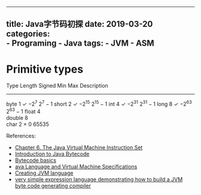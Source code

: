 
---
title: Java字节码初探
date: 2019-03-20
categories:  
    - Programing
    - Java
tags:
    - JVM
    - ASM
---

# Primitive types

Type     Length Signed Min                Max                Description
-------- ------ ------ -----------------  ------------------ -----------------------------
byte     1       ✓     ${-2^{7}}$          ${2^{7} - 1 }$
short    2       ✓     ${-2^{15}}$         ${2^{15} - 1 }$
int      4       ✓     ${-2^{31}}$         ${2^{31} - 1 }$ 
long     8       ✓     ${-2^{63}}$         ${2^{63} - 1 }$ 
float    4             
double   8         
char     2       ×     0                   65535

References:

* [Chapter 6. The Java Virtual Machine Instruction Set](https://docs.oracle.com/javase/specs/jvms/se9/html/jvms-6.html)
* [Introduction to Java Bytecode](https://dzone.com/articles/introduction-to-java-bytecode)
* [Bytecode basics](https://www.javaworld.com/article/2077233/bytecode-basics.html)
* [ava Language and Virtual Machine Specifications](https://docs.oracle.com/javase/specs/index.html)
* [Creating JVM language](http://jakubdziworski.github.io/categories.html#Enkel-ref)
* [very simple expression language demonstrating how to build a JVM byte code generating compiler](https://github.com/stephentu/calclang)
